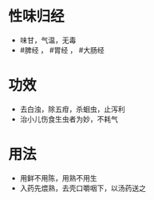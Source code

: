 # 性味归经
- 味甘，气温，无毒
-  #脾经 ， #胃经 ， #大肠经 
# 功效
- 去白浊，除五疳，杀蛔虫，止泻利
- 治小儿伤食生虫者为妙，不耗气

# 用法
- 用鲜不用陈，用熟不用生
- 入药先煨熟，去壳口嚼咽下，以汤药送之